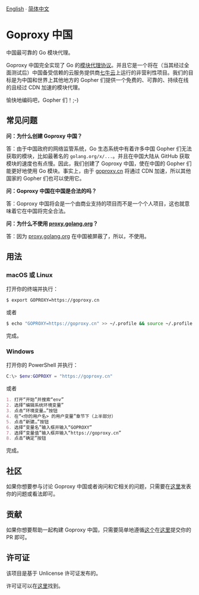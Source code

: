[English](README.md) ∙ [简体中文](README.zh-CN.md)

# Goproxy 中国

中国最可靠的 Go 模块代理。

Goproxy 中国完全实现了 Go 的[模块代理协议](https://golang.org/cmd/go/#hdr-Module_proxy_protocol)。并且它是一个将在（当其经过全面测试后）中国备受信赖的云服务提供商[七牛云](https://www.qiniu.com)上运行的非营利性项目。我们的目标是为中国和世界上其他地方的 Gopher 们提供一个免费的、可靠的、持续在线的且经过 CDN 加速的模块代理。

愉快地编码吧，Gopher 们！;-)

## 常见问题

**问：为什么创建 Goproxy 中国？**

答：由于中国政府的网络监管系统，Go 生态系统中有着许多中国 Gopher 们无法获取的模块，比如最著名的 `golang.org/x/...`。并且在中国大陆从 GitHub 获取模块的速度也有点慢。因此，我们创建了 Goproxy 中国，使在中国的 Gopher 们能更好地使用 Go 模块。事实上，由于 [goproxy.cn](https://goproxy.cn) 将通过 CDN 加速，所以其他国家的 Gopher 们也可以使用它。

**问：Goproxy 中国在中国是合法的吗？**

答：Goproxy 中国将会是一个由商业支持的项目而不是一个个人项目，这也就意味着它在中国将完全合法。

**问：为什么不使用 [proxy.golang.org](https://proxy.golang.org)？**

答：因为 [proxy.golang.org](https://proxy.golang.org) 在中国被屏蔽了，所以，不使用。

## 用法

### macOS 或 Linux

打开你的终端并执行：

```bash
$ export GOPROXY=https://goproxy.cn
```

或者

```bash
$ echo "GOPROXY=https://goproxy.cn" >> ~/.profile && source ~/.profile
```

完成。

### Windows

打开你的 PowerShell 并执行：

```powershell
C:\> $env:GOPROXY = "https://goproxy.cn"
```

或者

```md
1. 打开“开始”并搜索“env”
2. 选择“编辑系统环境变量”
3. 点击“环境变量…”按钮
4. 在“<你的用户名> 的用户变量”章节下（上半部分）
5. 点击“新建…”按钮
6. 选择“变量名”输入框并输入“GOPROXY”
7. 选择“变量值”输入框并输入“https://goproxy.cn”
8. 点击“确定”按钮
```

完成。

## 社区

如果你想要参与讨论 Goproxy 中国或者询问和它相关的问题，只需要在[这里](https://github.com/goproxy/goproxy.cn/issues)发表你的问题或看法即可。

## 贡献

如果你想要帮助一起构建 Goproxy 中国，只需要简单地遵循[这个](https://github.com/goproxy/goproxy.cn/wiki/Contributing)在[这里](https://github.com/goproxy/goproxy.cn/pulls)提交你的 PR 即可。

## 许可证

该项目是基于 Unlicense 许可证发布的。

许可证可以在[这里](LICENSE)找到。
